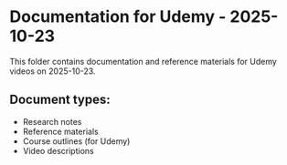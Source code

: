 # Documentation for Udemy - 2025-10-23

This folder contains documentation and reference materials for Udemy videos on 2025-10-23.

## Document types:
- Research notes
- Reference materials
- Course outlines (for Udemy)
- Video descriptions
